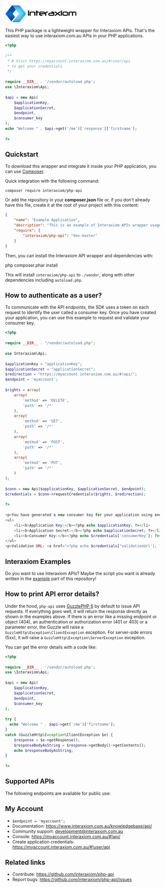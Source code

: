 [![PHP Wrapper for Interaxiom APIs](https://github.com/interaxiom/php-api/blob/master/img/logo.png)](https://packagist.org/packages/interaxiom/php-api)

This PHP package is a lightweight wrapper for Interaxiom APIs. That's the easiest way to use interaxiom.com.au APIs in your PHP applications.

```php
<?php

/**
 * # Visit https://myaccount.interaxiom.com.au/#!user/api
 * to get your credentials
 */
 
require __DIR__ . '/vendor/autoload.php';
use \Interaxiom\Api;

$api = new Api(
    $applicationKey,
    $applicationSecret,
    $endpoint,
    $consumer_key
);
echo "Welcome " . $api->get('/me')['response']['firstname'];

?>
```

Quickstart
----------

To download this wrapper and integrate it inside your PHP application, you can use [Composer](https://getcomposer.org).

Quick integration with the following command:

    composer require interaxiom/php-api

Or add the repository in your **composer.json** file or, if you don't already have
this file, create it at the root of your project with this content:

```json
{
    "name": "Example Application",
    "description": "This is an example of Interaxiom APIs wrapper usage",
    "require": {
        "interaxiom/php-api": "dev-master"
    }
}

```

Then, you can install the Interaxiom API wrapper and dependencies with:

  php composer.phar install

This will install ``interaxiom/php-api`` to ``./vendor``, along with other dependencies
including ``autoload.php``.

How to authenticate as a user?
-----------------------

To communicate with the API endpoints, the SDK uses a token on each request to identify the
user called a consumer key. Once you have created your application, you can use this example
to request and validate your consumer key.

```php
<?php

require __DIR__ . "/vendor/autoload.php";

use Interaxiom\Api;

$applicationKey = "applicationKey";
$applicationSecret = "applicationSecret";
$redirection = "https://myaccount.interaxiom.com.au/#!api/";
$endpoint = 'myaccount';

$rights = array(
    array(
        'method' => 'DELETE',
        'path' => '/*'
	),
    array(
        'method' => 'GET',
        'path' => '/*'
	),
    array(
        'method' => 'POST',
        'path' => '/*'
	),
    array(
        'method' => 'PUT',
        'path' => '/*'
	)
);

$conn = new Api($applicationKey, $applicationSecret, $endpoint);
$credentials = $conn->requestCredentials($rights, $redirection);

?>
    
<p>You have generated a new consumer key for your application using endpoint: <b><?php echo $endpoint; ?></b>.</p>
<ul>
    <li><b>Application Key:</b><?php echo $applicationKey; ?></li>
    <li><b>Application Secret:</b><?php echo $applicationSecret; ?></li>
    <li><b>Consumer Key:</b><?php echo $credentials['consumerKey']; ?></li>
</ul>
<p>Validation URL: <a href="<?php echo $credentials['validationUrl']; ?>"><?php echo $credentials['validationUrl']; ?></a></p>
```

Interaxiom Examples
-------------------

Do you want to use Interaxiom APIs? Maybe the script you want is already written in the [example](https://github.com/interaxiom/php-api/tree/master/example) part of this repository!

How to print API error details?
-------------------------------

Under the hood, ```php-api``` uses [GuzzlePHP 6](http://docs.guzzlephp.org/en/latest/quickstart.html) by default to issue API requests. If everything goes well, it will return the response directly as shown in the examples above. If there is an error like a missing endpoint or object (404), an authentication or authorization error (401 or 403) or a parameter error, the Guzzle will raise a ``GuzzleHttp\Exception\ClientException`` exception. For server-side errors (5xx), it will raise a ``GuzzleHttp\Exception\ServerException`` exception.

You can get the error details with a code like:

```php
<?php

require __DIR__ . '/vendor/autoload.php';
use \Interaxiom\Api;

$api = new Api(
    $applicationKey,
    $applicationSecret,
    $endpoint,
    $consumer_key
);

try {
  echo "Welcome " . $api->get('/me')['firstname'];
}
catch (GuzzleHttp\Exception\ClientException $e) {
    $response = $e->getResponse();
    $responseBodyAsString = $response->getBody()->getContents();
    echo $responseBodyAsString;
}

?>
```

Supported APIs
--------------

The following endpoints are available for public use:

## My Account

 * ```$endpoint = 'myaccount';```
 * Documentation: https://www.interaxiom.com.au/knowledgebase/api/
 * Community support: development@interaxiom.com.au
 * Console: https://myaccount.interaxiom.com.au/#!api/
 * Create application credentials: https://myaccount.interaxiom.com.au/#!user/api

## Related links

 * Contribute: https://github.com/interaxiom/php-api
 * Report bugs: https://github.com/interaxiom/php-api/issues
